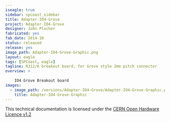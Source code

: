 ```yaml
---
iseagle: true
sidebar: spcoast_sidebar
title: Adapter-IO4-Grove
project: Adapter-IO4-Grove
designer: John Plocher
fabricated: yes
fab_date: 2014-10
status: released
release: yes
image_path: Adapter-IO4-Grove-Graphic.png
layout: eagle
tags: [SPCoast, eagle]
tagline: RJ12/6 breakout board, for Grove style 2mm pitch connector
overview: >
    
    IO4 Grove Breakout board
images:
  - image_path: /versions/Adapter-IO4-Grove/Adapter-IO4-Grove-Graphic.png
    title: Adapter-IO4-Grove-Graphic
---
```



This technical documentation is licensed under the [CERN Open Hardware Licence v1.2](http://www.ohwr.org/attachments/2388/cern_ohl_v_1_2.txt)
